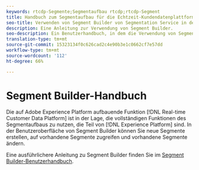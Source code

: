 ```yaml
---
keywords: rtcdp-Segmente;Segmentaufbau rtcdp;rtcdp-Segment
title: Handbuch zum Segmentaufbau für die Echtzeit-Kundendatenplattform
seo-title: Verwenden von Segment Builder von Segmentation Service in der Echtzeit-Kundendatenplattform
description: Eine Anleitung zur Verwendung von Segment Builder.
seo-description: Ein Benutzerhandbuch, in dem die Verwendung von Segment Builder von Segmentation Service in der Echtzeit-Kundendatenplattform beschrieben wird.
translation-type: tm+mt
source-git-commit: 15323134f0c626cad2c4e90b3e1c0662cf7e57dd
workflow-type: tm+mt
source-wordcount: '112'
ht-degree: 66%

---
```



# Segment Builder-Handbuch

Die auf Adobe Experience Platform aufbauende Funktion [!DNL Real-time Customer Data Platform] ist in der Lage, die vollständigen Funktionen des Segmentaufbaus zu nutzen, die Teil von [!DNL Experience Platform] sind. In der Benutzeroberfläche von Segment Builder können Sie neue Segmente erstellen, auf vorhandene Segmente zugreifen und vorhandene Segmente ändern.

Eine ausführlichere Anleitung zu Segment Builder finden Sie im [Segment Builder-Benutzerhandbuch](../../segmentation/ui/segment-builder.md).
